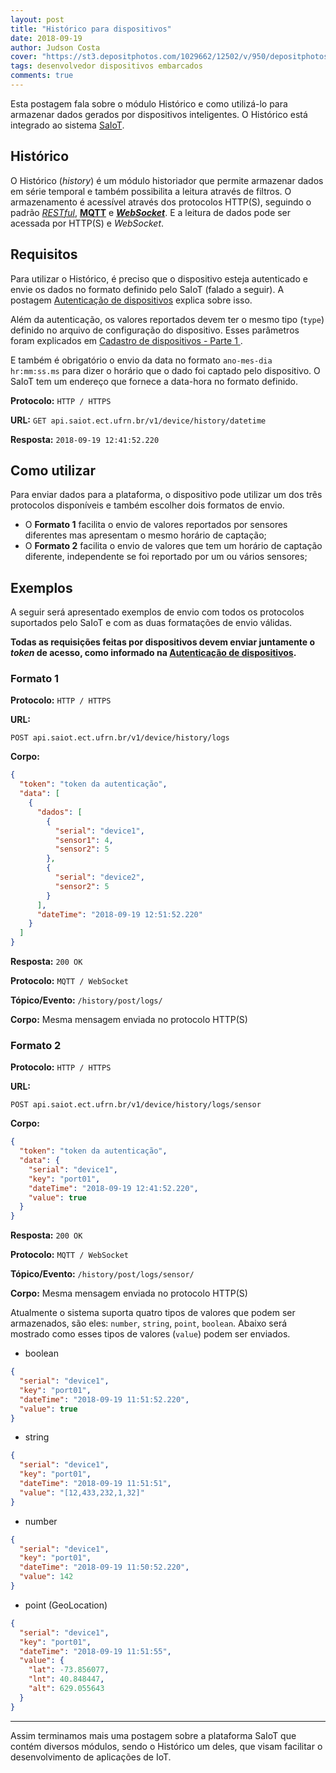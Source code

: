 ```yaml
---
layout: post
title: "Histórico para dispositivos"
date: 2018-09-19
author: Judson Costa
cover: "https://st3.depositphotos.com/1029662/12502/v/950/depositphotos_125021734-stock-illustration-businessman-climbing-up-on-a.jpg"
tags: desenvolvedor dispositivos embarcados
comments: true
---
```


Esta postagem fala sobre o módulo Histórico e como utilizá-lo para armazenar dados gerados por dispositivos inteligentes. O Histórico está integrado ao sistema [SaIoT](https://saiot.ect.ufrn.br).

## Histórico

O Histórico (_history_) é um módulo historiador que permite armazenar dados em série temporal e também possibilita a leitura através de filtros. O armazenamento é acessível através dos protocolos HTTP(S), seguindo o padrão [_RESTful_](https://becode.com.br/o-que-e-api-rest-e-restful/), [**MQTT**](https://www.ibm.com/developerworks/br/library/iot-mqtt-why-good-for-iot/index.html) e [**_WebSocket_**](https://developer.mozilla.org/pt-BR/docs/WebSockets). E a leitura de dados pode ser acessada por HTTP(S) e _WebSocket_.

## Requisitos

Para utilizar o Histórico, é preciso que o dispositivo esteja autenticado e envie os dados no formato definido pelo SaIoT (falado a seguir). A postagem [Autenticação de dispositivos](/blog/2018/09/15/autenticacao-dispositivo.html) explica sobre isso.

Além da autenticação, os valores reportados devem ter o mesmo tipo (`type`) definido no arquivo de configuração do dispositivo. Esses parâmetros foram explicados em [Cadastro de dispositivos - Parte 1
](/blog/2018/09/16/cadastro-dispositivo-parte-1.html).

E também é obrigatório o envio da data no formato `ano-mes-dia hr:mm:ss.ms` para dizer o horário que o dado foi captado pelo dispositivo. O SaIoT tem um endereço que fornece a data-hora no formato definido.

**Protocolo:** `HTTP / HTTPS`

**URL:** `GET api.saiot.ect.ufrn.br/v1/device/history/datetime`

**Resposta:** `2018-09-19 12:41:52.220`

## Como utilizar

Para enviar dados para a plataforma, o dispositivo pode utilizar um dos três protocolos disponíveis e também escolher dois formatos de envio.

- O **Formato 1** facilita o envio de valores reportados por sensores diferentes mas apresentam o mesmo horário de captação;
- O **Formato 2** facilita o envio de valores que tem um horário de captação diferente, independente se foi reportado por um ou vários sensores;

## Exemplos

A seguir será apresentado exemplos de envio com todos os protocolos suportados pelo SaIoT e com as duas formatações de envio válidas.

**Todas as requisições feitas por dispositivos devem enviar juntamente o *token* de acesso, como informado na [Autenticação de dispositivos](/blog/2018/09/15/autenticacao-dispositivo.html).**

### Formato 1

**Protocolo:** `HTTP / HTTPS`

**URL:** 

`POST api.saiot.ect.ufrn.br/v1/device/history/logs`

**Corpo:**

```json
{
  "token": "token da autenticação",
  "data": [
    {
      "dados": [
        {
          "serial": "device1",
          "sensor1": 4,
          "sensor2": 5
        },
        {
          "serial": "device2",
          "sensor2": 5
        }
      ],
      "dateTime": "2018-09-19 12:51:52.220"
    }
  ]
}
```

**Resposta:** `200 OK`

**Protocolo:** `MQTT / WebSocket`

**Tópico/Evento:** `/history/post/logs/`

**Corpo:** Mesma mensagem enviada no protocolo HTTP(S)

### Formato 2

**Protocolo:** `HTTP / HTTPS`

**URL:**

`POST api.saiot.ect.ufrn.br/v1/device/history/logs/sensor`

**Corpo:**

```json
{
  "token": "token da autenticação",
  "data": {
    "serial": "device1",
    "key": "port01",
    "dateTime": "2018-09-19 12:41:52.220",
    "value": true
  }
}
```

**Resposta:** `200 OK`

**Protocolo:** `MQTT / WebSocket`

**Tópico/Evento:** `/history/post/logs/sensor/`

**Corpo:** Mesma mensagem enviada no protocolo HTTP(S)

Atualmente o sistema suporta quatro tipos de valores que podem ser armazenados, são eles: `number`, `string`, `point`, `boolean`. Abaixo será mostrado como esses tipos de valores (`value`) podem ser enviados.

- boolean

```json
{
  "serial": "device1",
  "key": "port01",
  "dateTime": "2018-09-19 11:51:52.220",
  "value": true
}
```

- string

```json
{
  "serial": "device1",
  "key": "port01",
  "dateTime": "2018-09-19 11:51:51",
  "value": "[12,433,232,1,32]"
}
```

- number

```json
{
  "serial": "device1",
  "key": "port01",
  "dateTime": "2018-09-19 11:50:52.220",
  "value": 142
}
```

- point (GeoLocation)

```json
{
  "serial": "device1",
  "key": "port01",
  "dateTime": "2018-09-19 11:51:55",
  "value": {
    "lat": -73.856077,
    "lnt": 40.848447,
    "alt": 629.055643
  }
}

```

<hr>

Assim terminamos mais uma postagem sobre a plataforma SaIoT que contém diversos módulos, sendo o Histórico um deles, que visam facilitar o desenvolvimento de aplicações de IoT.
